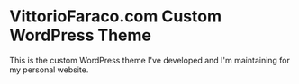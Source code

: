 # VittorioFaraco.com Custom WordPress Theme

This is the custom WordPress theme I've developed and I'm maintaining for my personal website.
